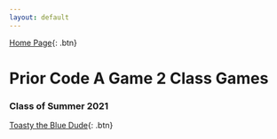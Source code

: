 ```yaml
---
layout: default
---
```


[Home Page](../index.html){: .btn}

# Prior Code A Game 2 Class Games

### Class of Summer 2021
[Toasty the Blue Dude](toasty_the_blue_dude/toasty_the_blue_dude.html){: .btn}

